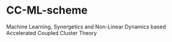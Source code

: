 # CC-ML-scheme
Machine Learning, Synergetics and Non-Linear Dynamics based Accelerated Coupled Cluster Theory
